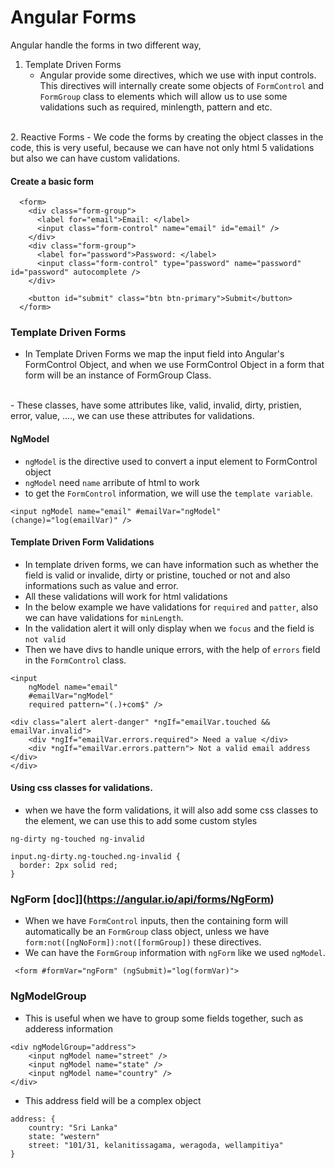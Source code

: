 # Angular Forms
Angular handle the forms in two different way, 
1. Template Driven Forms
    - Angular provide some directives, which we use with input controls. This directives will internally create some objects of `FormControl` and `FormGroup` class to elements which will allow us to use some validations such as required, minlength, pattern and etc.
<br>
2. Reactive Forms
   - We code the forms by creating the object classes in the code, this is very useful, because we can have not only html 5 validations but also we can have custom validations. 


#### Create a basic form
~~~
  <form>
    <div class="form-group">
      <label for="email">Email: </label>
      <input class="form-control" name="email" id="email" />
    </div>
    <div class="form-group">
      <label for="password">Password: </label>
      <input class="form-control" type="password" name="password" id="password" autocomplete />
    </div>

    <button id="submit" class="btn btn-primary">Submit</button>
  </form>
~~~

### Template Driven Forms
- In Template Driven Forms we map the input field into Angular's FormControl Object, and when we use FormControl Object in a form that form will be an instance of FormGroup Class.
<br>
- These classes, have some attributes like, valid, invalid, dirty, pristien, error, value, ...., we can use these attributes for validations. 

#### NgModel
- `ngModel` is the directive used to convert a input element to FormControl object
- `ngModel` need `name` arribute of html to work
- to get the `FormControl` information, we will use the `template variable`.
~~~
<input ngModel name="email" #emailVar="ngModel" (change)="log(emailVar)" />
~~~

#### Template Driven Form Validations
- In template driven forms, we can have information such as whether the field is valid or invalide, dirty or pristine, touched or not and also informations such as value and  error.
- All these validations will work for html validations
- In the below example we have validations for `required` and `patter`, also we can have validations for `minLength`. 
- In the validation alert it will only display when we `focus` and the field is `not valid`
- Then we have divs to handle unique errors, with the help of `errors` field in the `FormControl` class.
~~~
<input
    ngModel name="email"
    #emailVar="ngModel"
    required pattern="(.)+com$" />

<div class="alert alert-danger" *ngIf="emailVar.touched && emailVar.invalid">
    <div *ngIf="emailVar.errors.required"> Need a value </div>
    <div *ngIf="emailVar.errors.pattern"> Not a valid email address </div>
</div>
~~~

#### Using css classes for validations.
- when we have the form validations, it will also add some css classes to the element, we can use this to add some custom styles
~~~
ng-dirty ng-touched ng-invalid
~~~
~~~
input.ng-dirty.ng-touched.ng-invalid {
  border: 2px solid red;
}
~~~

### NgForm [doc]](https://angular.io/api/forms/NgForm)
- When we have `FormControl` inputs, then the containing form will automatically be an `FormGroup` class object, unless we have `form:not([ngNoForm]):not([formGroup])` these directives.
- We can have the `FormGroup` information with `ngForm` like we used `ngModel`.

~~~
 <form #formVar="ngForm" (ngSubmit)="log(formVar)">
~~~

### NgModelGroup
- This is useful when we have to group some fields together, such as adderess information
~~~
<div ngModelGroup="address">
    <input ngModel name="street" />
    <input ngModel name="state" />
    <input ngModel name="country" />
</div>
~~~
- This address field will be a complex object
~~~
address: {
    country: "Sri Lanka"
    state: "western"
    street: "101/31, kelanitissagama, weragoda, wellampitiya"
}
~~~


